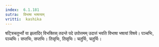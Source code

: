 ```yaml
---
index:  6.1.181
sutra:  विभाषा भाषायाम्
vritti:  kashika 
---
```


षट्त्रिचतुर्भ्यो या झलादिर् विभक्तिस् तदन्ते पदे उपोत्तमम् उदात्तं भवति विभाषा भषायां विषये। पञ्चभिः, पञ्चभिः। सप्तभिः, सप्तभिः। तिसृभिः, तिसृभिः। चतुर्भिः, चतुर्भिः।

